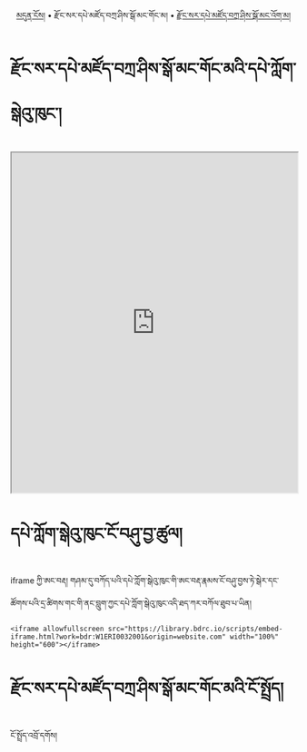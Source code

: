 <p align="center">
  <a href="https://bdrc-reader.github.io/dzongsar-library/">མདུན་ངོས།</a> •
  <span>རྫོང་སར་དཔེ་མཛོད་བཀྲ་ཤིས་སྒོ་མང་གོང་མ།</span> • <a href="https://bdrc-reader.github.io/dzongsar-library/pedzowogma">རྫོང་སར་དཔེ་མཛོད་བཀྲ་ཤིས་སྒོ་མང་འོག་མ།</a></p>

  # རྫོང་སར་དཔེ་མཛོད་བཀྲ་ཤིས་སྒོ་མང་གོང་མའི་དཔེ་ཀློག་སྒེའུ་ཁུང་།

  <iframe allowfullscreen src="https://library.bdrc.io/scripts/embed-iframe.html?work=bdr:W1ERI0032001&origin=website.com" width="100%" height="600"></iframe>


  <br>

# དཔེ་ཀློག་སྒེའུ་ཁུང་ངོ་བཤུ་བྱ་ཚུལ།

iframe ཀྱི་ཨང་བརྡ། གཤམ་དུ་བཀོད་པའི་དཔེ་ཀློག་སྒེའུ་ཁུང་གི་ཨང་བརྡ་རྣམས་ངོ་བཤུ་བྱས་ཏེ་སྒེར་དང་ཚོགས་པའི་དྲ་ཚིགས་གང་གི་ནང་བླུག་ཀྱང་དཔེ་ཀློག་སྒེའུ་ཁུང་འདི་ཐད་ཀར་བཀོལ་ཐུབ་པ་ཡིན།

```
<iframe allowfullscreen src="https://library.bdrc.io/scripts/embed-iframe.html?work=bdr:W1ERI0032001&origin=website.com" width="100%" height="600"></iframe>
```

# རྫོང་སར་དཔེ་མཛོད་བཀྲ་ཤིས་སྒོ་མང་གོང་མའི་ངོ་སྤྲོད།

ངོ་སྤྲོད་འབྲོ་དགོས།